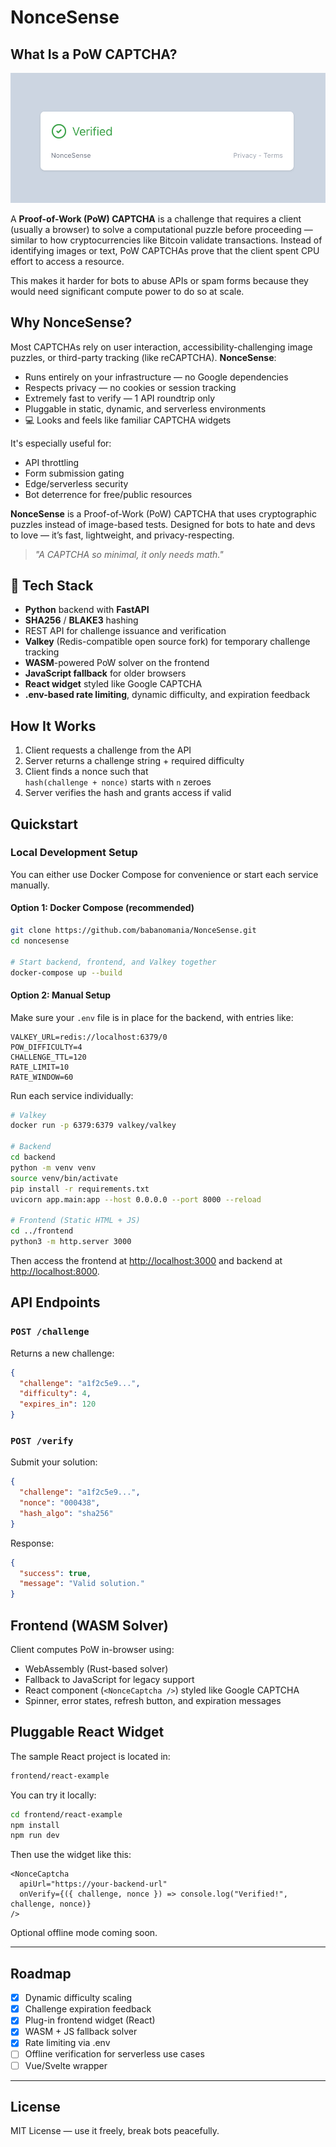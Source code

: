 # NonceSense

## What Is a PoW CAPTCHA?

<p align="left">
  <img src="screenshot.png" alt="NonceSense Screenshot" width="600" />
</p>

A **Proof-of-Work (PoW) CAPTCHA** is a challenge that requires a client (usually a browser) to solve a computational puzzle before proceeding — similar to how cryptocurrencies like Bitcoin validate transactions. Instead of identifying images or text, PoW CAPTCHAs prove that the client spent CPU effort to access a resource.

This makes it harder for bots to abuse APIs or spam forms because they would need significant compute power to do so at scale.

## Why NonceSense?

Most CAPTCHAs rely on user interaction, accessibility-challenging image puzzles, or third-party tracking (like reCAPTCHA). **NonceSense**:

- Runs entirely on your infrastructure — no Google dependencies
- Respects privacy — no cookies or session tracking
- Extremely fast to verify — 1 API roundtrip only
- Pluggable in static, dynamic, and serverless environments
- 💻 Looks and feels like familiar CAPTCHA widgets

It's especially useful for:
- API throttling
- Form submission gating
- Edge/serverless security
- Bot deterrence for free/public resources


**NonceSense** is a Proof-of-Work (PoW) CAPTCHA that uses cryptographic puzzles instead of image-based tests. Designed for bots to hate and devs to love — it’s fast, lightweight, and privacy-respecting.

> _"A CAPTCHA so minimal, it only needs math."_

## 🔧 Tech Stack

- **Python** backend with **FastAPI**
- **SHA256** / **BLAKE3** hashing
- REST API for challenge issuance and verification
- **Valkey** (Redis-compatible open source fork) for temporary challenge tracking
- **WASM**-powered PoW solver on the frontend
- **JavaScript fallback** for older browsers
- **React widget** styled like Google CAPTCHA
- **.env-based rate limiting**, dynamic difficulty, and expiration feedback

## How It Works

1. Client requests a challenge from the API
2. Server returns a challenge string + required difficulty
3. Client finds a nonce such that  
   `hash(challenge + nonce)` starts with `n` zeroes
4. Server verifies the hash and grants access if valid

## Quickstart

### Local Development Setup

You can either use Docker Compose for convenience or start each service manually.

#### Option 1: Docker Compose (recommended)

```bash
git clone https://github.com/babanomania/NonceSense.git
cd noncesense

# Start backend, frontend, and Valkey together
docker-compose up --build
```

#### Option 2: Manual Setup

Make sure your `.env` file is in place for the backend, with entries like:

```env
VALKEY_URL=redis://localhost:6379/0
POW_DIFFICULTY=4
CHALLENGE_TTL=120
RATE_LIMIT=10
RATE_WINDOW=60
```

Run each service individually:

```bash
# Valkey
docker run -p 6379:6379 valkey/valkey

# Backend
cd backend
python -m venv venv
source venv/bin/activate
pip install -r requirements.txt
uvicorn app.main:app --host 0.0.0.0 --port 8000 --reload

# Frontend (Static HTML + JS)
cd ../frontend
python3 -m http.server 3000
```

Then access the frontend at [http://localhost:3000](http://localhost:3000) and backend at [http://localhost:8000](http://localhost:8000).

## API Endpoints

### `POST /challenge`

Returns a new challenge:

```json
{
  "challenge": "a1f2c5e9...",
  "difficulty": 4,
  "expires_in": 120
}
```

### `POST /verify`

Submit your solution:

```json
{
  "challenge": "a1f2c5e9...",
  "nonce": "000438",
  "hash_algo": "sha256"
}
```

Response:

```json
{
  "success": true,
  "message": "Valid solution."
}
```

## Frontend (WASM Solver)

Client computes PoW in-browser using:

- WebAssembly (Rust-based solver)
- Fallback to JavaScript for legacy support
- React component (`<NonceCaptcha />`) styled like Google CAPTCHA
- Spinner, error states, refresh button, and expiration messages

## Pluggable React Widget

The sample React project is located in:

```bash
frontend/react-example
```

You can try it locally:

```bash
cd frontend/react-example
npm install
npm run dev
```

Then use the widget like this:

```tsx
<NonceCaptcha
  apiUrl="https://your-backend-url"
  onVerify={({ challenge, nonce }) => console.log("Verified!", challenge, nonce)}
/>
```

Optional offline mode coming soon.

---

## Roadmap

- [x] Dynamic difficulty scaling
- [x] Challenge expiration feedback
- [x] Plug-in frontend widget (React)
- [x] WASM + JS fallback solver
- [x] Rate limiting via .env
- [ ] Offline verification for serverless use cases
- [ ] Vue/Svelte wrapper

---

## License

MIT License — use it freely, break bots peacefully.

